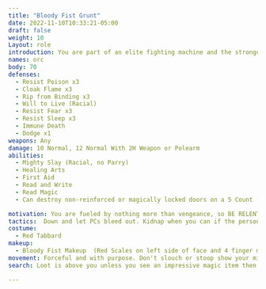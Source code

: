 ```yaml
---
title: "Bloody Fist Grunt"
date: 2022-11-10T10:33:21-05:00
draft: false
weight: 10
Layout: role
introduction: You are part of an elite fighting machine and the strongest Orc tribe in Elysia to date. You are fearless and barbaric in your lust for vengeance, but you are tactical how you pursue victory. People fear the sight of you and flee in terror at your warcry. The Bloody Fist will endure any foe who opposes it, no one has stopped you yet.
names: orc
body: 70
defenses: 
  - Resist Poison x3
  - Cloak Flame x3
  - Rip from Binding x3
  - Will to Live (Racial)
  - Resist Fear x3
  - Resist Sleep x3
  - Immune Death
  - Dodge x1
weapons: Any
damage: 10 Normal, 12 Normal With 2H Weapon or Polearm
abilities: 
  - Mighty Slay (Racial, no Parry)
  - Healing Arts
  - First Aid
  - Read and Write
  - Read Magic
  - Can destroy non-reinforced or magically locked doors on a 5 Count (1 I Shatter This Door....)

motivation: You are fueled by nothing more than vengeance, so BE RELENTLESS unless commanded by your Raid Leader of above command in the Bloody Fist. 
tactics:  Down and let PCs bleed out. Kidnap when you can if the person is of value. Stay with you Raid Leader unless ordered to do something else. Protect your Shamans as they keep you in the fight. Don’t wildly charge a group one by one. Make sure you go with your brothers to battle as your tactical training is strength in numbers. If a General is on the field then you form up around him in a Phalanx and don’t break rank unless he commands.
costume:
  - Red Tabbard
makeup: 
  - Bloody Fist Makeup  (Red Scales on left side of face and 4 finger mark warpaint on right side of face)
movement: Forceful and with purpose. Don't slouch or stoop show your might. 
search: Loot is above you unless you see an impressive magic item then tell your Raid Leader.

---
```












